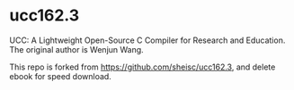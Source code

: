 # ucc162.3
UCC: A Lightweight Open-Source C Compiler for Research and Education.
The original author is Wenjun Wang.

This repo is forked from https://github.com/sheisc/ucc162.3, and delete ebook for speed download.